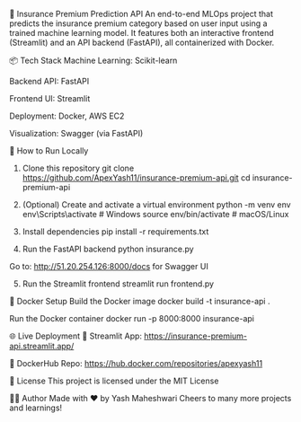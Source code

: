 🧠 Insurance Premium Prediction API
An end-to-end MLOps project that predicts the insurance premium category based on user input using a trained machine learning model. It features both an interactive frontend (Streamlit) and an API backend (FastAPI), all containerized with Docker.

📦 Tech Stack
Machine Learning: Scikit-learn

Backend API: FastAPI

Frontend UI: Streamlit

Deployment: Docker, AWS EC2

Visualization: Swagger (via FastAPI)

🚀 How to Run Locally
1. Clone this repository
git clone https://github.com/ApexYash11/insurance-premium-api.git
cd insurance-premium-api

2. (Optional) Create and activate a virtual environment
python -m venv env
env\Scripts\activate # Windows
source env/bin/activate # macOS/Linux

3. Install dependencies
pip install -r requirements.txt

4. Run the FastAPI backend
python insurance.py

Go to: http://51.20.254.126:8000/docs for Swagger UI

5. Run the Streamlit frontend
streamlit run frontend.py

🐳 Docker Setup
Build the Docker image
docker build -t insurance-api .

Run the Docker container
docker run -p 8000:8000 insurance-api

🌐 Live Deployment
🔗 Streamlit App: https://insurance-premium-api.streamlit.app/

🐳 DockerHub Repo: https://hub.docker.com/repositories/apexyash11

📝 License
This project is licensed under the MIT License

👨‍💻 Author
Made with ❤️ by Yash Maheshwari
Cheers to many more projects and learnings!
